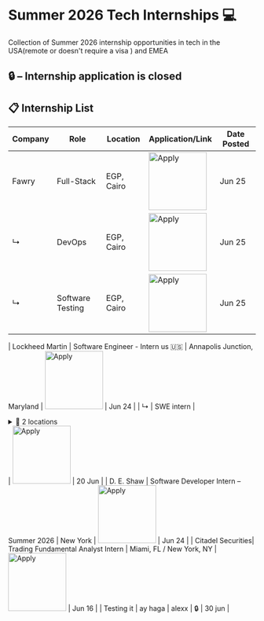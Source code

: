 # Summer 2026 Tech Internships 💻

Collection of Summer 2026 internship opportunities in tech in the USA(remote or doesn't require a visa ) and EMEA
 
🔒 – Internship application is closed  
---

## 📋 Internship List

| Company           | Role                                           | Location                        | Application/Link | Date Posted |
|------------------|------------------------------------------------|----------------------------------|------------------|-------------|
| Fawry            | Full-Stack             | EGP, Cairo                       |  <a href="https://fawry-internship.notion.site/Full-Stack-Development-21073781f94380539eeecba7c1057e50"><img src="https://i.imgur.com/u1KNU8z.png" width="118" alt="Apply"></a>       | Jun 25     |
| ↳                | DevOps             | EGP, Cairo                       |  <a href="https://fawry-internship.notion.site/DevOps-21073781f94380f8bfcee468f6ec6c63"><img src="https://i.imgur.com/u1KNU8z.png" width="118" alt="Apply"></a>       | Jun 25     |
| ↳                | Software Testing             | EGP, Cairo                       |  <a href="https://fawry-internship.notion.site/Software-Testing-21673781f94381728da8dff28ecb591c"><img src="https://i.imgur.com/u1KNU8z.png" width="118" alt="Apply"></a>       | Jun 25     |

 
| Lockheed Martin  | Software Engineer - Intern us 🇺🇸              | Annapolis Junction, Maryland     |   <a href="https://morganstanley.tal.net/vx/candidate/apply/19159?utm_source=ouckah"><img src="https://i.imgur.com/u1KNU8z.png" width="118" alt="Apply"></a> | Jun 24      |
| ↳                | SWE intern 	                                  | <details><summary>🔽 2 locations</summary>Berlin<br>Zurich</details> | <a href="https://morganstanley.tal.net/vx/candidate/apply/19159?utm_source=ouckah"><img src="https://i.imgur.com/u1KNU8z.png" width="118" alt="Apply"></a> | 20 Jun |
| D. E. Shaw       | Software Developer Intern – Summer 2026        | New York                         |  <a href="https://morganstanley.tal.net/vx/candidate/apply/19159?utm_source=ouckah"><img src="https://i.imgur.com/u1KNU8z.png" width="118" alt="Apply"></a>      | Jun 24      |
| Citadel Securities| Trading Fundamental Analyst Intern             | Miami, FL / New York, NY         |  <a href="https://morganstanley.tal.net/vx/candidate/apply/19159?utm_source=ouckah"><img src="https://i.imgur.com/u1KNU8z.png" width="118" alt="Apply"></a>       | Jun 16      |
| Testing it        | ay haga                                        | alexx                            |  🔒             |  30 jun      |
